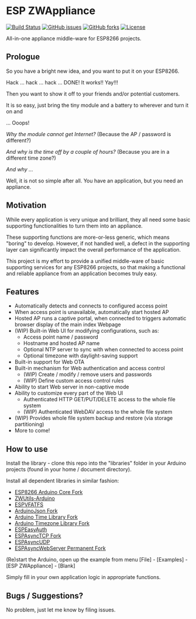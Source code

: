 # ESP ZWAppliance
[![Build Status](https://travis-ci.org/Adam5Wu/ESPZWAppliance.svg?branch=master)](https://travis-ci.org/Adam5Wu/ESPZWAppliance)
[![GitHub issues](https://img.shields.io/github/issues/Adam5Wu/ESPZWAppliance.svg)](https://github.com/Adam5Wu/ESPZWAppliance/issues)
[![GitHub forks](https://img.shields.io/github/forks/Adam5Wu/ESPZWAppliance.svg)](https://github.com/Adam5Wu/ESPZWAppliance/network)
[![License](https://img.shields.io/github/license/Adam5Wu/ESPZWAppliance.svg)](./LICENSE)

All-in-one appliance middle-ware for ESP8266 projects.

## Prologue

So you have a bright new idea, and you want to put it on your ESP8266.

Hack ... hack ... hack ... DONE! It works!! Yay!!!

Then you want to show it off to your friends and/or potential customers.

It is so easy, just bring the tiny module and a battery to wherever and turn it on
and

... Ooops!

*Why the module cannot get Internet?* (Because the AP / password is different?)

*And why is the time off by a couple of hours?* (Because you are in a different time zone?)

*And why ...*

Well, it is not so simple after all. You have an application, but you need an appliance.

## Motivation

While every application is very unique and brilliant, they all need some basic supporting
functionalities to turn them into an appliance.

These supporting functions are more-or-less generic, which means "boring" to develop.
However, if not handled well, a defect in the supporting layer can significantly impact
the overall performance of the application.

This project is my effort to provide a unified middle-ware of basic supporting services
for any ESP8266 projects, so that making a functional and reliable appliance from an
application becomes truly easy.

## Features

* Automatically detects and connects to configured access point
* When access point is unavailable, automatically start hosted AP
* Hosted AP runs a captive portal,
when connected to triggers automatic browser display of the main index Webpage
* (WIP) Built-in Web UI for modifying configurations, such as:
	* Access point name / password
	* Hostname and hosted AP name
	* Optional NTP server to sync with when connected to access point
	* Optional timezone with daylight-saving support
* Built-in support for Web OTA
* Built-in mechanism for Web authentication and access control
	* (WIP) Create / modify / remove users and passwords
	* (WIP) Define custom access control rules
* Ability to start Web server in non-captive mode
* Ability to customize every part of the Web UI
	* Authenticated HTTP GET/PUT/DELETE access to the whole file system
	* (WIP) Authenticated WebDAV access to the whole file system
* (WIP) Provides whole file system backup and restore (via storage partitioning)
* More to come!

## How to use

Install the library - clone this repo into the "libraries" folder in your Arduino projects (found in your home / document directory).

Install all dependent libraries in similar fashion:
- [ESP8266 Arduino Core Fork](https://github.com/Adam5Wu/Arduino-esp8266)
- [ZWUtils-Arduino](https://github.com/Adam5Wu/ZWUtils-Arduino)
- [ESPVFATFS](https://github.com/Adam5Wu/ESPVFATFS)
- [ArduinoJson Fork](https://github.com/Adam5Wu/ArduinoJson)
- [Arduino Time Library Fork](https://github.com/Adam5Wu/Time)
- [Arduino Timezone Library Fork](https://github.com/Adam5Wu/Timezone)
- [ESPEasyAuth](https://github.com/Adam5Wu/ESPEasyAuth)
- [ESPAsyncTCP Fork](https://github.com/Adam5Wu/ESPAsyncTCP)
- [ESPAsyncUDP](https://github.com/me-no-dev/ESPAsyncUDP)
- [ESPAsyncWebServer Permanent Fork](https://github.com/Adam5Wu/ESPAsyncWebServer)

(Re)start the Arduino, open up the example from menu [File] - [Examples] - [ESP ZWAppliance] - [Blank]

Simply fill in your own application logic in appropriate functions.

## Bugs / Suggestions?

No problem, just let me know by filing issues.
